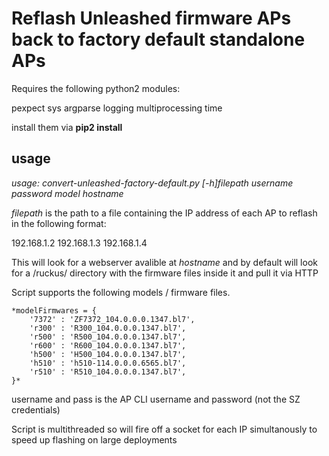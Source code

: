 # Reflash Unleashed firmware APs back to factory default standalone APs 

Requires the following python2 modules:

pexpect
sys
argparse
logging
multiprocessing
time

install them via **pip2 install <module>**

## usage


*usage: convert-unleashed-factory-default.py [-h]filepath username password model hostname*

*filepath* is the path to a file containing the IP address of each AP to reflash in the following format:

192.168.1.2
192.168.1.3
192.168.1.4

This will look for a webserver avalible at *hostname* and by default will look for a /ruckus/ directory with the firmware files inside it and pull it via HTTP

Script supports the following models / firmware files.

    *modelFirmwares = {
        '7372' : 'ZF7372_104.0.0.0.1347.bl7',
        'r300' : 'R300_104.0.0.0.1347.bl7',
        'r500' : 'R500_104.0.0.0.1347.bl7',
        'r600' : 'R600_104.0.0.0.1347.bl7',
        'h500' : 'H500_104.0.0.0.1347.bl7',
        'h510' : 'h510-114.0.0.0.6565.bl7',
        'r510' : 'R510_104.0.0.0.1347.bl7',
    }*

username and pass is the AP CLI username and password (not the SZ credentials)

Script is multithreaded so will fire off a socket for each IP simultanously to speed up flashing on large deployments
